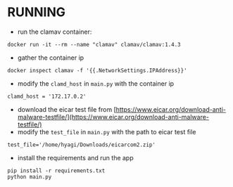 # RUNNING

* run the clamav container:
```
docker run -it --rm --name "clamav" clamav/clamav:1.4.3
```

* gather the container ip
```
docker inspect clamav -f '{{.NetworkSettings.IPAddress}}'
```

* modify the `clamd_host` in `main.py` with the container ip
```
clamd_host = '172.17.0.2'
```

* download the eicar test file from [https://www.eicar.org/download-anti-malware-testfile/](https://www.eicar.org/download-anti-malware-testfile/)
* modify the `test_file` in `main.py` with the path to eicar test file
```
test_file='/home/hyagi/Downloads/eicarcom2.zip'
```

* install the requirements and run the app
```
pip install -r requirements.txt
python main.py
```